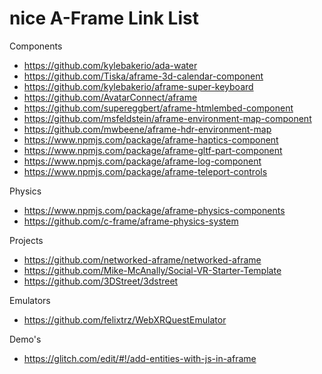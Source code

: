 # nice A-Frame Link List

Components

- https://github.com/kylebakerio/ada-water
- https://github.com/Tiska/aframe-3d-calendar-component
- https://github.com/kylebakerio/aframe-super-keyboard
- https://github.com/AvatarConnect/aframe
- https://github.com/supereggbert/aframe-htmlembed-component 
- https://github.com/msfeldstein/aframe-environment-map-component
- https://github.com/mwbeene/aframe-hdr-environment-map
- https://www.npmjs.com/package/aframe-haptics-component
- https://www.npmjs.com/package/aframe-gltf-part-component
- https://www.npmjs.com/package/aframe-log-component
- https://www.npmjs.com/package/aframe-teleport-controls

Physics

- https://www.npmjs.com/package/aframe-physics-components
- https://github.com/c-frame/aframe-physics-system

Projects

- https://github.com/networked-aframe/networked-aframe
- https://github.com/Mike-McAnally/Social-VR-Starter-Template
- https://github.com/3DStreet/3dstreet

Emulators

- https://github.com/felixtrz/WebXRQuestEmulator

Demo's

- https://glitch.com/edit/#!/add-entities-with-js-in-aframe